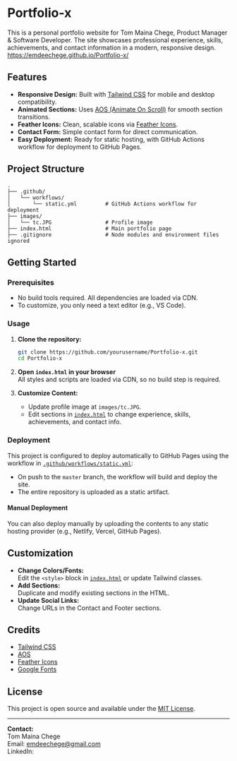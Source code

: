 # Portfolio-x

This is a personal portfolio website for Tom Maina Chege, Product Manager & Software Developer. The site showcases professional experience, skills, achievements, and contact information in a modern, responsive design.
https://emdeechege.github.io/Portfolio-x/

## Features

- **Responsive Design:** Built with [Tailwind CSS](https://tailwindcss.com/) for mobile and desktop compatibility.
- **Animated Sections:** Uses [AOS (Animate On Scroll)](https://michalsnik.github.io/aos/) for smooth section transitions.
- **Feather Icons:** Clean, scalable icons via [Feather Icons](https://feathericons.com/).
- **Contact Form:** Simple contact form for direct communication.
- **Easy Deployment:** Ready for static hosting, with GitHub Actions workflow for deployment to GitHub Pages.

## Project Structure

```
.
├── .github/
│   └── workflows/
│       └── static.yml         # GitHub Actions workflow for deployment
├── images/
│   └── tc.JPG                 # Profile image
├── index.html                 # Main portfolio page
├── .gitignore                 # Node modules and environment files ignored
```

## Getting Started

### Prerequisites

- No build tools required. All dependencies are loaded via CDN.
- To customize, you only need a text editor (e.g., VS Code).

### Usage

1. **Clone the repository:**
   ```sh
   git clone https://github.com/yourusername/Portfolio-x.git
   cd Portfolio-x
   ```

2. **Open `index.html` in your browser**  
   All styles and scripts are loaded via CDN, so no build step is required.

3. **Customize Content:**  
   - Update profile image at `images/tc.JPG`.
   - Edit sections in [`index.html`](index.html) to change experience, skills, achievements, and contact info.

### Deployment

This project is configured to deploy automatically to GitHub Pages using the workflow in [`.github/workflows/static.yml`](.github/workflows/static.yml):

- On push to the `master` branch, the workflow will build and deploy the site.
- The entire repository is uploaded as a static artifact.

#### Manual Deployment

You can also deploy manually by uploading the contents to any static hosting provider (e.g., Netlify, Vercel, GitHub Pages).

## Customization

- **Change Colors/Fonts:**  
  Edit the `<style>` block in [`index.html`](index.html) or update Tailwind classes.
- **Add Sections:**  
  Duplicate and modify existing sections in the HTML.
- **Update Social Links:**  
  Change URLs in the Contact and Footer sections.

## Credits

- [Tailwind CSS](https://tailwindcss.com/)
- [AOS](https://michalsnik.github.io/aos/)
- [Feather Icons](https://feathericons.com/)
- [Google Fonts](https://fonts.google.com/)

## License

This project is open source and available under the [MIT License](LICENSE).

---

**Contact:**  
Tom Maina Chege  
Email: emdeechege@gmail.com  
LinkedIn:
